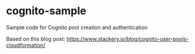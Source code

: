 # cognito-sample
Sample code for Cognito pool creation and authentication

Based on this blog post: https://www.stackery.io/blog/cognito-user-pools-cloudformation/
